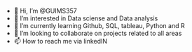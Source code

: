 - 👋 Hi, I’m @GUIMS357
- 👀 I’m interested in Data sciense and Data analysis
- 🌱 I’m currently learning Github, SQL, tableau, Python and R
- 💞️ I’m looking to collaborate on projects related to all areas
- 📫 How to reach me via linkedIN 

<!---
GUIMS357/GUIMS357 is a ✨ special ✨ repository because its `README.md` (this file) appears on your GitHub profile.
You can click the Preview link to take a look at your changes.
--->
